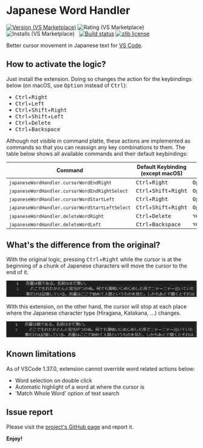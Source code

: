 # Japanese Word Handler

[![Version (VS Marketplace)](https://vsmarketplacebadge.apphb.com/version-short/sgryjp.japanese-word-handler.svg)](https://marketplace.visualstudio.com/items?itemName=sgryjp.japanese-word-handler)
![Rating (VS Marketplace)](https://vsmarketplacebadge.apphb.com/rating-star/sgryjp.japanese-word-handler.svg)
![Installs (VS Marketplace)](https://vsmarketplacebadge.apphb.com/installs-short/sgryjp.japanese-word-handler.svg)
&nbsp;
[![Build status](https://ci.appveyor.com/api/projects/status/eqclfgbaefm5npt8/branch/master?svg=true)](https://ci.appveyor.com/project/sgryjp/japanese-word-handler/branch/master)
[![zlib license](https://img.shields.io/badge/license-zlib-lightgray.svg?longCache=true&style=popout)](https://github.com/sgryjp/japanese-word-handler/blob/master/LICENSE)

Better cursor movement in Japanese text for [VS Code](https://code.visualstudio.com).

## How to activate the logic?

Just install the extension. Doing so changes the action for the keybindings
below (on macOS, use <kbd>Option</kbd> instead of <kbd>Ctrl</kbd>):

* <kbd>Ctrl</kbd>+<kbd>Right</kbd>
* <kbd>Ctrl</kbd>+<kbd>Left</kbd>
* <kbd>Ctrl</kbd>+<kbd>Shift</kbd>+<kbd>Right</kbd>
* <kbd>Ctrl</kbd>+<kbd>Shift</kbd>+<kbd>Left</kbd>
* <kbd>Ctrl</kbd>+<kbd>Delete</kbd>
* <kbd>Ctrl</kbd>+<kbd>Backspace</kbd>

Although not visible in command platte, these actions are implemented as
commands so that you can reassign any key combinations to them.
The table below shows all available commands and their default keybindings:

|                     Command                     |         Default Keybinding (except macOS)         |           Default keybinding (for macOS)            |
| ----------------------------------------------- | ------------------------------------------------- | --------------------------------------------------- |
| `japaneseWordHandler.cursorWordEndRight`        | <kbd>Ctrl</kbd>+<kbd>Right</kbd>                  | <kbd>Option</kbd>+<kbd>Right</kbd>                  |
| `japaneseWordHandler.cursorWordEndRightSelect`  | <kbd>Ctrl</kbd>+<kbd>Shift</kbd>+<kbd>Right</kbd> | <kbd>Option</kbd>+<kbd>Shift</kbd>+<kbd>Right</kbd> |
| `japaneseWordHandler.cursorWordStartLeft`       | <kbd>Ctrl</kbd>+<kbd>Right</kbd>                  | <kbd>Option</kbd>+<kbd>Right</kbd>                  |
| `japaneseWordHandler.cursorWordStartLeftSelect` | <kbd>Ctrl</kbd>+<kbd>Shift</kbd>+<kbd>Right</kbd> | <kbd>Option</kbd>+<kbd>Shift</kbd>+<kbd>Right</kbd> |
| `japaneseWordHandler.deleteWordRight`           | <kbd>Ctrl</kbd>+<kbd>Delete</kbd>                 | <kbd>⌥Option</kbd>+<kbd>Delete</kbd>                |
| `japaneseWordHandler.deleteWordLeft`            | <kbd>Ctrl</kbd>+<kbd>Backspace</kbd>              | <kbd>⌥Option</kbd>+<kbd>Backspace</kbd>             |


## What's the difference from the original?

With the original logic, pressing <kbd>Ctrl</kbd>+<kbd>Right</kbd> while the
cursor is at the beginning of a chunk of Japanese characters will move the
cursor to the end of it.

![Original cursor movement](images/japanese-word-handler-vanilla.gif)

With this extension, on the other hand, the cursor will stop at each place
where the Japanese character type (Hiragana, Katakana, ...) changes.

![Improved cursor movement](images/japanese-word-handler.gif)

## Known limitations

As of VSCode 1.37.0, extension cannot override word related actions below:

* Word selection on double click
* Automatic highlight of a word at where the cursor is
* 'Match Whole Word' option of text search

## Issue report

Please visit the
[project's GitHub page](https://github.com/sgryjp/japanese-word-handler)
and report it.


**Enjoy!**
